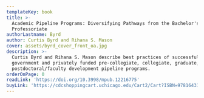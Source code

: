 ```yaml
---
templateKey: book
title: >-
  Academic Pipeline Programs: Diversifying Pathways from the Bachelor's to the
  Professoriate
authorLastname: Byrd
author: Curtis Byrd and Rihana S. Mason
cover: assets/byrd_cover_front_oa.jpg
description: >-
  Curtis Byrd and Rihana S. Mason describe best practices of successful academic
  government and privately funded pre-collegiate, collegiate, graduate, and
  postdoctoral/faculty development pipeline programs.
orderOnPage: 0
readLink: 'https://doi.org/10.3998/mpub.12216775'
buyLink: 'https://cdcshoppingcart.uchicago.edu/Cart2/Cart?ISBN=9781643150239&PRESS=lever'
---
```

